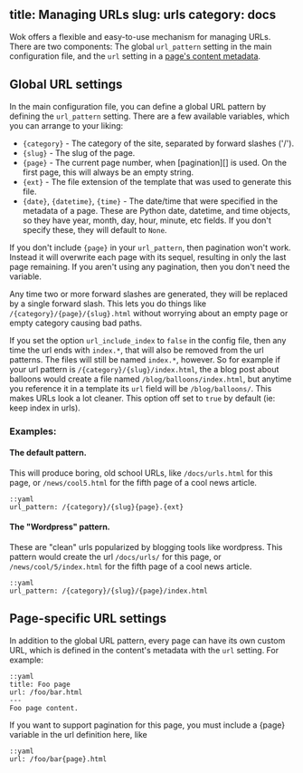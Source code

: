 title: Managing URLs
slug: urls
category: docs
---
Wok offers a flexible and easy-to-use mechanism for managing URLs. There are
two components: The global `url_pattern` setting in the main configuration
file, and the `url` setting in a [page's content metadata][content].

[content]: /docs/content/

Global URL settings
-------------------

In the main configuration file, you can define a global URL pattern by defining
the `url_pattern` setting. There are a few available variables, which you can
arrange to your liking:

- `{category}` - The category of the site, separated by forward slashes ('/').
- `{slug}` - The slug of the page.
- `{page}` - The current page number, when [pagination][] is used. On the first
  page, this will always be an empty string.
- `{ext}` - The file extension of the template that was used to generate this
  file.
- `{date}`, `{datetime}`, `{time}` - The date/time that were specified in the
  metadata of a page. These are Python date, datetime, and time objects, so
  they have year, month, day, hour, minute, etc fields. If you don't specify
  these, they will default to `None`.

If you don't include `{page}` in your `url_pattern`, then pagination won't
work. Instead it will overwrite each page with its sequel, resulting in only
the last page remaining. If you aren't using any pagination, then you don't
need the variable.

Any time two or more forward slashes are generated, they will be replaced by a
single forward slash. This lets you do things like
`/{category}/{page}/{slug}.html` without worrying about an empty page or empty
category causing bad paths.

If you set the option `url_include_index` to `false` in the config file, then
any time the url ends with `index.*`, that will also be removed from the url
patterns. The files will still be named `index.*`, however. So for example if
your url pattern is `/{category}/{slug}/index.html`, the a blog post about
balloons would create a file named `/blog/balloons/index.html`, but anytime you
reference it in a template its `url` field will be `/blog/balloons/`. This
makes URLs look a lot cleaner. This option off set to `true` by default (ie:
keep index in urls).

### Examples:

#### The default pattern.
This will produce boring, old school URLs, like `/docs/urls.html` for this page, or `/news/cool5.html` for the fifth page of a cool news article.

    ::yaml
    url_pattern: /{category}/{slug}{page}.{ext}

#### The "Wordpress" pattern.
These are "clean" urls popularized by blogging tools like wordpress. This
pattern would create the url `/docs/urls/` for this page, or
`/news/cool/5/index.html` for the fifth page of a cool news article.

    ::yaml
    url_pattern: /{category}/{slug}/{page}/index.html

Page-specific URL settings
--------------------------
In addition to the global URL pattern, every page can have its own custom URL, which is defined in the content's metadata with the `url` setting. For example:

    ::yaml
    title: Foo page
    url: /foo/bar.html
    ---
    Foo page content.

If you want to support pagination for this page, you must include a {page} variable in the url definition here, like

    ::yaml
    url: /foo/bar{page}.html
